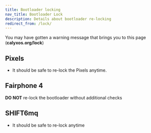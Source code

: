 ```yaml
---
title: Bootloader locking
nav_title: Bootloader Lock
description: Details about bootloader re-locking
redirect_from: /lock/
---
```


You may have gotten a warning message that brings you to this page (**calyxos.org/lock**)

## Pixels

* It should be safe to re-lock the Pixels anytime.

## Fairphone 4

**DO NOT** re-lock the bootloader without additional checks

## SHIFT6mq

* It should be safe to re-lock anytime
